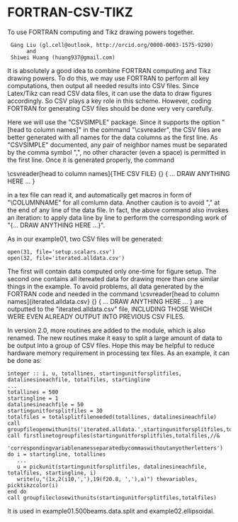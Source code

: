 # FORTRAN-CSV-TIKZ
To use FORTRAN computing and Tikz drawing powers together. 

     Gang Liu (gl.cell@outlook, http://orcid.org/0000-0003-1575-9290)
          and
     Shiwei Huang (huang937@gmail.com)
     
It is absolutely a good idea to combine FORTRAN computing and Tikz drawing powers. To do this, we may use FORTRAN to perform all key computations, then output all needed results into CSV files. Since Latex/Tikz can read CSV data files, it can use the data to draw figures accordingly. So CSV plays a key role in this scheme. However, coding FORTRAN for generating CSV files should be done very very carefully. 

Here we will use the "CSVSIMPLE" package. Since it supports the option "[head to column names]" in the command "\csvreader", the CSV files are better generated with all names for the data columns as the first line. As "CSVSIMPLE" documented, any pair of neighbor names must be separated by the comma symbol ",", no other character (even a space) is permitted in the first line. Once it is generated properly, the command

\csvreader[head to column names]{THE CSV FILE}  {}  {
... DRAW ANYTHING HERE ...
}

in a tex file can read it, and automatically get macros in form of "\COLUMNNAME" for all comlumn data. Another caution is to avoid "," at the end of any line of the data file. In fact, the above command also invokes an iteration: to apply data line by line to perform the corresponding work of "{... DRAW ANYTHING HERE ...}". 

As in our example01, two CSV files will be generated: 

    open(31, file='setup.scalars.csv')
    open(32, file='iterated.alldata.csv')

The first will contain data computed only one-time for figure setup. The second one contains all itereated data for drawing more than one similar things in the example. To avoid problems, all data generated by the FORTRAN code and needed in the command
\csvreader[head to column names]{iterated.alldata.csv}  {}  {
... DRAW ANYTHING HERE ...
}
are outputted to the "iterated.alldata.csv" file, INCLUDING THOSE WHICH WERE EVEN ALREADY OUTPUT INTO PREVIOUS CSV FILES. 

In version 2.0, more routines are added to the module, which is also renamed. The new routines make it easy to split a large amount of data to be output into a group of CSV files. Hope this may be helpful to reduce hardware memory requirement in processing tex files. As an example, it can be done as:

    integer :: i, u, totallines, startingunitforsplitfiles, datalinesineachfile, totalfiles, startingline
    ...
    totallines = 500
    startingline = 1
    datalinesineachfile = 50
    startingunitforsplitfiles = 30
    totalfiles = totalsplitfileneeded(totallines, datalinesineachfile)
    call groupfileopenwithunits('iterated.alldata.',startingunitforsplitfiles,totalfiles)
    call firstlinetogroupfiles(startingunitforsplitfiles,totalfiles,//&
                               'correspondingvariablenamesseparatedbycommaswithoutanyotherletters')
    do i = startingline, totallines
       ...
       u = pickunit(startingunitforsplitfiles, datalinesineachfile, totalfiles, startingline, i)
       write(u,"(1x,2(i10,','),19(f20.8, ','),a)") thevariables, picktikzcolor(i)
    end do
    call groupfileclosewithunits(startingunitforsplitfiles,totalfiles)

It is used in example01.500beams.data.split and example02.ellipsoidal. 


